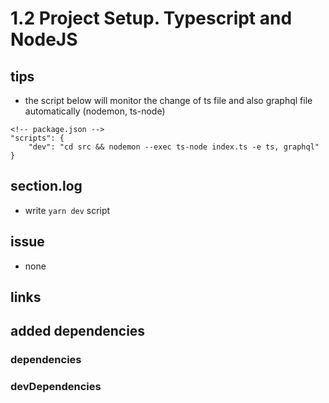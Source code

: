 # 1.2 Project Setup. Typescript and NodeJS

## tips

- the script below will monitor the change of ts file and also graphql file automatically (nodemon, ts-node)

```
<!-- package.json -->
"scripts": {
    "dev": "cd src && nodemon --exec ts-node index.ts -e ts, graphql"
}
```

## section.log

- write `yarn dev` script

## issue

- none

## links

## added dependencies

### dependencies

### devDependencies
